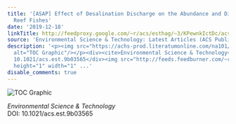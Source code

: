 ```yaml
---
title: '[ASAP] Effect of Desalination Discharge on the Abundance and Diversity of
  Reef Fishes'
date: '2019-12-18'
linkTitle: http://feedproxy.google.com/~r/acs/esthag/~3/KPewnkIctDc/acs.est.9b03565
source: 'Environmental Science & Technology: Latest Articles (ACS Publications)'
description: '<p><img src="https://achs-prod.literatumonline.com/na101/home/literatum/publisher/achs/journals/content/esthag/0/esthag.ahead-of-print/acs.est.9b03565/20191113/images/medium/es9b03565_0005.gif"
  alt="TOC Graphic"/></p><div><cite>Environmental Science & Technology</cite></div><div>DOI:
  10.1021/acs.est.9b03565</div><img src="http://feeds.feedburner.com/~r/acs/esthag/~4/KPewnkIctDc"
  height="1" width="1" ...'
disable_comments: true
---
```

<p><img src="https://achs-prod.literatumonline.com/na101/home/literatum/publisher/achs/journals/content/esthag/0/esthag.ahead-of-print/acs.est.9b03565/20191113/images/medium/es9b03565_0005.gif" alt="TOC Graphic"/></p><div><cite>Environmental Science & Technology</cite></div><div>DOI: 10.1021/acs.est.9b03565</div><img src="http://feeds.feedburner.com/~r/acs/esthag/~4/KPewnkIctDc" height="1" width="1" ...
